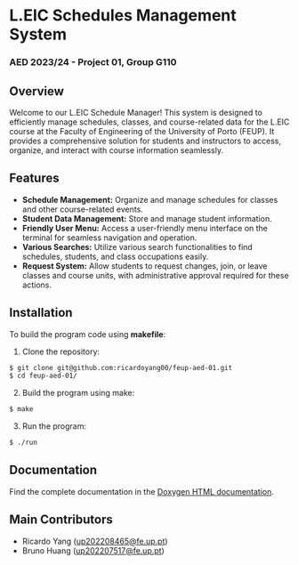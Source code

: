 # L.EIC Schedules Management System
### AED 2023/24 - Project 01, Group G110

## Overview
Welcome to our L.EIC Schedule Manager! This system is designed to efficiently manage schedules, 
classes, and course-related data for the L.EIC course at the Faculty of Engineering of the University 
of Porto (FEUP). It provides a comprehensive solution for students and instructors to access, organize, 
and interact with course information seamlessly.

## Features
- **Schedule Management:** Organize and manage schedules for classes and other course-related events.
- **Student Data Management:** Store and manage student information.
- **Friendly User Menu:** Access a user-friendly menu interface on the terminal for seamless navigation and operation.
- **Various Searches:** Utilize various search functionalities to find schedules, students, and class occupations easily.
- **Request System:** Allow students to request changes, join, or leave classes and course units, with administrative approval required for these actions.

## Installation
To build the program code using **makefile**:

1. Clone the repository:
```bash
$ git clone git@github.com:ricardoyang00/feup-aed-01.git
$ cd feup-aed-01/
```

2. Build the program using make:
```bash
$ make
```

3. Run the program:
```bash
$ ./run
```

## Documentation
Find the complete documentation in the [Doxygen HTML documentation](docs/documentation/html/index.html).

## Main Contributors
- Ricardo Yang (up202208465@fe.up.pt)
- Bruno Huang (up202207517@fe.up.pt)


